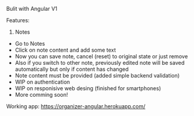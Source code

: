 Bulit with Angular V1

Features:
1) Notes
* Go to Notes
* Click on note content and add some text
* Now you can save note, cancel (reset) to original state or just remove 
* Also if you switch to other note, previously edited note will be saved automatically but only if content has changed 
* Note content must be provided (added simple backend validation)
* WIP on authentication
* WIP on responisive web desing (finished for smartphones)
* More comming soon!

Working app: https://organizer-angular.herokuapp.com/